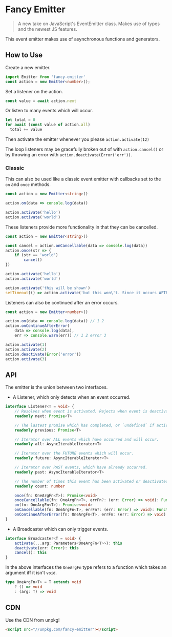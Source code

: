 # Fancy Emitter

> A new take on JavaScript's EventEmitter class. Makes use of types and the newest JS features.

This event emitter makes use of asynchronous functions and generators.

## How to Use

Create a new emitter.

```typescript
import Emitter from 'fancy-emitter'
const action = new Emitter<number>();
```

Set a listener on the action. 

```typescript
const value = await action.next
```

Or listen to many events which will occur.

```typescript
let total = 0
for await (const value of action.all)
  total += value
```

Then activate the emitter whenever you please `action.activate(12)`

The loop listeners may be gracefully broken out of with `action.cancel()`
or by throwing an error with `action.deactivate(Error('err'))`.

### Classic
This can also be used like a classic event emitter with callbacks set to the `on` and `once` methods.

```typescript
const action = new Emitter<string>()

action.on(data => console.log(data))

action.activate('hello')
action.activate('world')
```

These listeners provide more functionality in that they can be cancelled.

```typescript
const action = new Emitter<string>()

const cancel = action.onCancellable(data => console.log(data))
action.once(str => {
    if (str == 'world')
        cancel()
})

action.activate('hello')
action.activate('world')

action.activate('this will be shown')
setTimeout(() => action.activate('but this won\'t. Since it occurs AFTER the cancel has time to propagate'))
```

Listeners can also be continued after an error occurs.

```typescript
const action = new Emitter<number>()

action.on(data => console.log(data)) // 1 2
action.onContinueAfterError(
    data => console.log(data),
    err => console.warn(err)) // 1 2 error 3

action.activate(1)
action.activate(2)
action.deactivate(Error('error'))
action.activate(3)
```

## API

The emitter is the union between two interfaces.

+ A Listener, which only detects when an event occurred.

```typescript
interface Listener<T = void> {
    // Resolves when event is activated. Rejects when event is deactivated or cancelled.
    readonly next: Promise<T>

    // The lastest promise which has completed, or `undefined` if activated or deactivated.
    readonly previous: Promise<T>

    // Iterator over ALL events which have occurred and will occur.
    readonly all: AsyncIterableIterator<T>

    // Iterator over the FUTURE events which will occur.
    readonly future: AsyncIterableIterator<T>

    // Iterator over PAST events, which have already occurred.
    readonly past: AsyncIterableIterator<T>

    // The number of times this event has been activated or deactivated.
    readonly count: number

    once(fn: OneArgFn<T>): Promise<void>
    onceCancellable(fn: OneArgFn<T>, errFn?: (err: Error) => void): Function
    on(fn: OneArgFn<T>): Promise<void>
    onCancellable(fn: OneArgFn<T>, errFn?: (err: Error) => void): Function
    onContinueAfterError(fn: OneArgFn<T>, errFn: (err: Error) => void): void
}
```

+ A Broadcaster which can only trigger events.

```typescript
interface Broadcaster<T = void> {
    activate(...arg: Parameters<OneArgFn<T>>): this
    deactivate(err: Error): this
    cancel(): this
}
```

In the above interfaces the `OneArgFn` type refers to a function which takes an argument iff it isn't `void`.

```typescript
type OneArgFn<T> = T extends void
    ? () => void
    : (arg: T) => void
```

## CDN

Use the CDN from unpkg!

```html
<script src="//unpkg.com/fancy-emitter"></script>
```